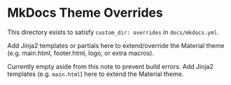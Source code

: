 # MkDocs Theme Overrides

This directory exists to satisfy `custom_dir: overrides` in `docs/mkdocs.yml`.

Add Jinja2 templates or partials here to extend/override the Material theme (e.g. main.html, footer.html, logo, or extra macros).

Currently empty aside from this note to prevent build errors. Add Jinja2 templates (e.g. `main.html`) here to extend the Material theme.
